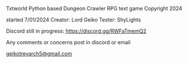 Txtworld
Python based Dungeon Crawler RPG text game
Copyright 2024

started 7/01/2024
Creator: Lord Geiko
Tester: ShyLights

Discord still in progress: https://discord.gg/RWFaTmemQ2

Any comments or concerns post in discord or email

geikotreyarch5@gmail.com
